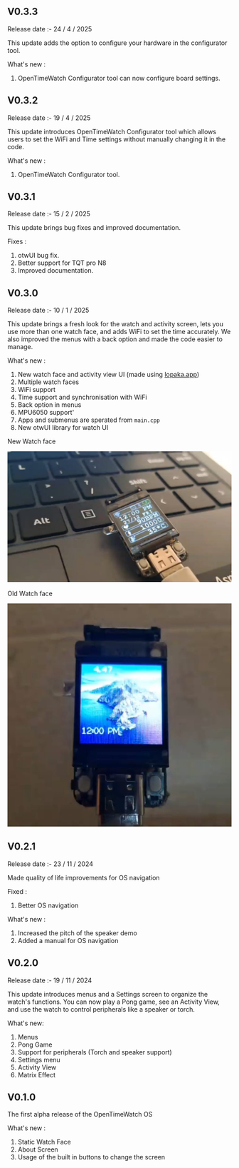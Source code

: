 ## V0.3.3
Release date :- 24 / 4 / 2025

This update adds the option to configure your hardware in the configurator tool.

What's new :

1. OpenTimeWatch Configurator tool can now configure board settings. 

## V0.3.2
Release date :- 19 / 4 / 2025

This update introduces OpenTimeWatch Configurator tool which allows users to set the WiFi and Time settings without manually changing it in the code.

What's new :

1. OpenTimeWatch Configurator tool.

## V0.3.1
Release date :- 15 / 2 / 2025

This update brings bug fixes and improved documentation.

Fixes :

1. otwUI bug fix.
2. Better support for TQT pro N8
3. Improved documentation.

## V0.3.0
Release date :- 10 / 1 / 2025

This update brings a fresh look for the watch and activity screen, lets you use more than one watch face, and adds WiFi to set the time accurately. We also improved the menus with a back option and made the code easier to manage.

What's new :

1. New watch face and activity view UI (made using [lopaka.app](https://lopaka.app/sandbox))
2. Multiple watch faces
3. WiFi support
4. Time support and synchronisation with WiFi
5. Back option in menus
6. MPU6050 support'
7. Apps and submenus are sperated from ```main.cpp```
8. New otwUI library for watch UI

New Watch face

![Image title](assets/newui.jpeg)

Old Watch face

![Image title](assets/oldui.jpeg)

## V0.2.1
Release date :- 23 / 11 / 2024

Made quality of life improvements for OS navigation

Fixed : 

1. Better OS navigation

What's new :
1. Increased the pitch of the speaker demo
2. Added a manual for OS navigation

## V0.2.0
Release date :- 19 / 11 / 2024

This update introduces menus and a Settings screen to organize the watch's functions. You can now play a Pong game, see an Activity View, and use the watch to control peripherals like a speaker or torch.

What's new:

1. Menus
2. Pong Game
3. Support for peripherals (Torch and speaker support)
4. Settings menu
5. Activity View
6. Matrix Effect

## V0.1.0
The first alpha release of the OpenTimeWatch OS

What's new :

1. Static Watch Face
2. About Screen
3. Usage of the built in buttons to change the screen